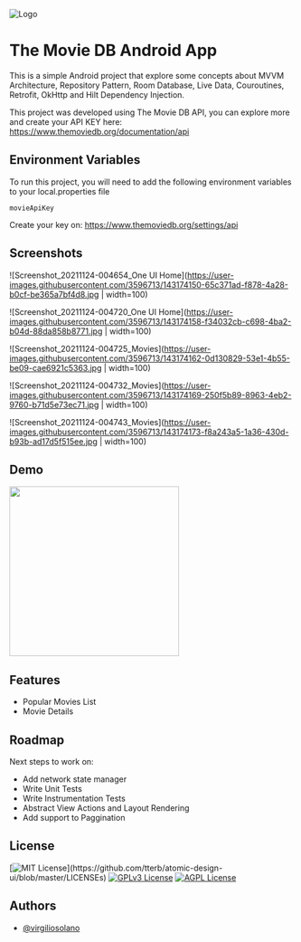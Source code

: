 
![Logo](https://www.themoviedb.org/assets/2/v4/logos/v2/blue_long_2-9665a76b1ae401a510ec1e0ca40ddcb3b0cfe45f1d51b77a308fea0845885648.svg)


# The Movie DB Android App

This is a simple Android project that explore some concepts about MVVM Architecture, Repository Pattern, Room Database, Live Data, Couroutines, Retrofit, OkHttp and Hilt Dependency Injection.

This project was developed using The Movie DB API, you can explore more and create your API KEY here: https://www.themoviedb.org/documentation/api






## Environment Variables

To run this project, you will need to add the following environment variables to your local.properties file

`movieApiKey`

Create your key on: https://www.themoviedb.org/settings/api


## Screenshots

![Screenshot_20211124-004654_One UI Home](https://user-images.githubusercontent.com/3596713/143174150-65c371ad-f878-4a28-b0cf-be365a7bf4d8.jpg | width=100)

![Screenshot_20211124-004720_One UI Home](https://user-images.githubusercontent.com/3596713/143174158-f34032cb-c698-4ba2-b04d-88da858b8771.jpg | width=100)

![Screenshot_20211124-004725_Movies](https://user-images.githubusercontent.com/3596713/143174162-0d130829-53e1-4b55-be09-cae6921c5363.jpg | width=100)

![Screenshot_20211124-004732_Movies](https://user-images.githubusercontent.com/3596713/143174169-250f5b89-8963-4eb2-9760-b71d5e73ec71.jpg | width=100)

![Screenshot_20211124-004743_Movies](https://user-images.githubusercontent.com/3596713/143174173-f8a243a5-1a36-430d-b93b-ad17d5f515ee.jpg | width=100)


## Demo
<img src="https://user-images.githubusercontent.com/3596713/143174117-331ff430-6c79-45c4-b5fe-67db32d85cf5.gif" width="300">

## Features

- Popular Movies List
- Movie Details

## Roadmap

Next steps to work on:

- Add network state manager
- Write Unit Tests
- Write Instrumentation Tests
- Abstract View Actions and Layout Rendering
- Add support to Paggination
## License


[![MIT License](https://img.shields.io/apm/l/atomic-design-ui.svg?)](https://github.com/tterb/atomic-design-ui/blob/master/LICENSEs)
[![GPLv3 License](https://img.shields.io/badge/License-GPL%20v3-yellow.svg)](https://opensource.org/licenses/)
[![AGPL License](https://img.shields.io/badge/license-AGPL-blue.svg)](http://www.gnu.org/licenses/agpl-3.0)



## Authors

- [@virgiliosolano](https://www.github.com/virgiliosolano)
